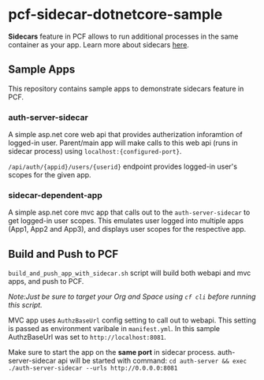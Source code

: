 # pcf-sidecar-dotnetcore-sample

**Sidecars** feature in PCF allows to run additional processes in the same container as your app. Learn more about sidecars [here](http://v3-apidocs.cloudfoundry.org/version/release-candidate/#sidecars). 

## Sample Apps

This repository contains sample apps to demonstrate sidecars feature in PCF. 

### auth-server-sidecar
A simple asp.net core web api that provides autherization inforamtion of logged-in user. Parent/main app will make calls to this web api (runs in sidecar process) using `localhost:{configured-port}`.

`/api/auth/{appid}/users/{userid}` endpoint provides logged-in user's scopes for the given app.

### sidecar-dependent-app
A simple asp.net core mvc app that calls out to the `auth-server-sidecar` to get logged-in user scopes. This emulates user logged into multiple apps (App1, App2 and App3), and displays user scopes for the respective app.

## Build and Push to PCF

`build_and_push_app_with_sidecar.sh` script will build both webapi and mvc apps, and push to PCF.  

*Note:Just be sure to target your Org and Space using `cf cli` before running this script.* 

MVC app uses `AuthzBaseUrl` config setting to call out to webapi. This setting is passed as environment varibale in `manifest.yml`. In this sample AuthzBaseUrl was set to `http://localhost:8081`.

Make sure to start the app on the **same port** in sidecar process. auth-server-sidecar api will be started with command: `cd auth-server && exec ./auth-server-sidecar --urls http://0.0.0.0:8081`
